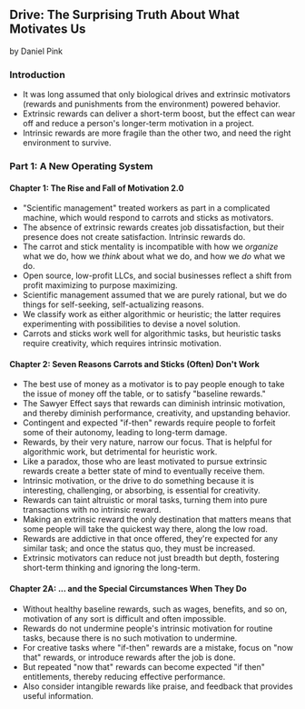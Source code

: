 ## Drive: The Surprising Truth About What Motivates Us

by Daniel Pink

### Introduction

* It was long assumed that only biological drives and extrinsic motivators (rewards and punishments from the environment) powered behavior.
* Extrinsic rewards can deliver a short-term boost, but the effect can wear off and reduce a person's longer-term motivation in a project.
* Intrinsic rewards are more fragile than the other two, and need the right environment to survive.

### Part 1: A New Operating System

#### Chapter 1: The Rise and Fall of Motivation 2.0

* "Scientific management" treated workers as part in a complicated machine, which would respond to carrots and sticks as motivators.
* The absence of extrinsic rewards creates job dissatisfaction, but their presence does not create satisfaction. Intrinsic rewards do.
* The carrot and stick mentality is incompatible with how we *organize* what we do, how we *think* about what we do, and how we *do* what we do.
* Open source, low-profit LLCs, and social businesses reflect a shift from profit maximizing to purpose maximizing.
* Scientific management assumed that we are purely rational, but we do things for self-seeking, self-actualizing reasons.
* We classify work as either algorithmic or heuristic; the latter requires experimenting with possibilities to devise a novel solution.
* Carrots and sticks work well for algorithmic tasks, but heuristic tasks require creativity, which requires intrinsic motivation.

#### Chapter 2: Seven Reasons Carrots and Sticks (Often) Don't Work

* The best use of money as a motivator is to pay people enough to take the issue of money off the table, or to satisfy "baseline rewards."
* The Sawyer Effect says that rewards can diminish intrinsic motivation, and thereby diminish performance, creativity, and upstanding behavior.
* Contingent and expected "if-then" rewards require people to forfeit some of their autonomy, leading to long-term damage.
* Rewards, by their very nature, narrow our focus. That is helpful for algorithmic work, but detrimental for heuristic work.
* Like a paradox, those who are least motivated to pursue extrinsic rewards create a better state of mind to eventually receive them.
* Intrinsic motivation, or the drive to do something because it is interesting, challenging, or absorbing, is essential for creativity.
* Rewards can taint altruistic or moral tasks, turning them into pure transactions with no intrinsic reward.
* Making an extrinsic reward the only destination that matters means that some people will take the quickest way there, along the low road.
* Rewards are addictive in that once offered, they're expected for any similar task; and once the status quo, they must be increased.
* Extrinsic motivators can reduce not just breadth but depth, fostering short-term thinking and ignoring the long-term.

#### Chapter 2A: ... and the Special Circumstances When They Do

* Without healthy baseline rewards, such as wages, benefits, and so on, motivation of any sort is difficult and often impossible.
* Rewards do not undermine people's intrinsic motivation for routine tasks, because there is no such motivation to undermine.
* For creative tasks where "if-then" rewards are a mistake, focus on "now that" rewards, or introduce rewards after the job is done.
* But repeated "now that" rewards can become expected "if then" entitlements, thereby reducing effective performance.
* Also consider intangible rewards like praise, and feedback that provides useful information.
